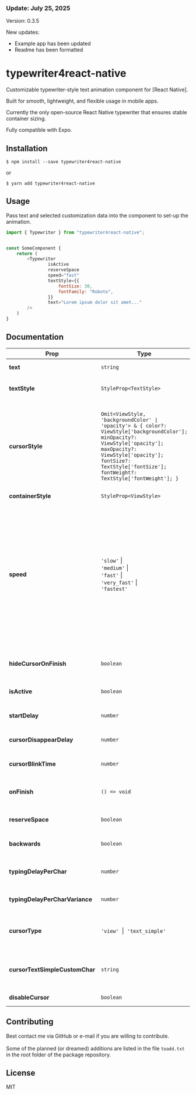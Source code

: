 ### Update: July 25, 2025
Version: 0.3.5

New updates:

- Example app has been updated
- Readme has been formatted

# typewriter4react-native

Customizable typewriter-style text animation component for [React Native].

Built for smooth, lightweight, and flexible usage in mobile apps. 

Currently the only open-source React Native typewriter that ensures stable container sizing.

Fully compatible with Expo.

## Installation

```
$ npm install --save typewriter4react-native
```
or


```
$ yarn add typewriter4react-native
```



## Usage

Pass text and selected customization data into the component to set-up the animation.

```javascript
import { Typewriter } from "typewriter4react-native";


const SomeComponent {
    return (
        <Typewriter
                isActive
                reserveSpace
                speed="fast"
                textStyle={{
                    fontSize: 30,
                    fontFamily: "Roboto",
                }}
                text="Lorem ipsum dolor sit amet..."
        />
    )
}
```

## Documentation

| Prop                           | Type                                        | Description                                                                                                                                                                                                                                    | Default                                                                                                                                       |
| ------------------------------ | ------------------------------------------- | ---------------------------------------------------------------------------------------------------------------------------------------------------------------------------------------------------------------------------------------------- | --------------------------------------------------------------------------------------------------------------------------------------------- |
| **text**                       | `string`                                    | The text string that is to be animated.                                                                                                                                                                                                        | —                                                                                                                                             |
| **textStyle**                  | `StyleProp<TextStyle>`                      | Text style.                                                                                                                                                                                                                                    | `{ fontSize: DEFAULT_FONTSIZE_VALUE, color: 'black', flexWrap: 'wrap' }`                                                                      |
| **cursorStyle**                | `Omit<ViewStyle, 'backgroundColor' \| 'opacity'> & { color?: ViewStyle['backgroundColor']; minOpacity?: ViewStyle['opacity']; maxOpacity?: ViewStyle['opacity']; fontSize?: TextStyle['fontSize']; fontWeight?: TextStyle['fontWeight']; }` | Cursor style.<br/><br/> Size/position are derived from the font size by default (unless explicit values are stated).<br/><br/> Opacity is controlled by `minOpacity` & `maxOpacity`. | `{ height: fontSize * 0.6, width: fontSize * 0.1, minOpacity: 0, maxOpacity: 1, transform: [{ translateX: fontSize / 3 }, { scale: 1.75 }] }` | Cursor style.<br/><br/> Size/position are derived from the font size by default (unless explicit values are stated).<br/><br/> Opacity is controlled by `minOpacity` & `maxOpacity`.                                                           | `{ height: fontSize * 0.6, width: fontSize * 0.1, minOpacity: 0, maxOpacity: 1, transform: [{ translateX: fontSize / 3 }, { scale: 1.75 }] }` |
| **containerStyle**             | `StyleProp<ViewStyle>`                      | Container style.                                                                                                                                                                                                                               | —                                                                                                                                             |
| **speed**                      | `'slow'`&nbsp;&#124;<br/> `'medium'`&nbsp;&#124;<br/> `'fast'`&nbsp;&#124;<br/> `'very_fast'`&nbsp;&#124;<br/> `'fastest'`                  | Typing speed presets.<br/><br/> Ignored if `typingDelayPerChar` (which allows the user to fine-tune the speed with more precision) is set. <br/> <br/> Options (equivalent typingDelayPerChar values shown in parentheses):<br/> `'slow'` (150),<br/> `'medium'` (125),<br/> `'fast'` (100),<br/> `'very_fast'` (75), `'fastest'` (55) | `'fast'`                                                                                                                                      |
| **hideCursorOnFinish**         | `boolean`                                   | Determines if the cursor disappears after the text is displayed.                                                                                                                                                                               | `true`                                                                                                                                        |
| **isActive**                   | `boolean`                                   | Determines if the animation should run.                                                                                                                                                                                                        | `true`                                                                                                                                        |
| **startDelay**                 | `number`                                    | Delay in ms before animation starts after activation.                                                                                                                                                                                          | —                                                                                                                                             |
| **cursorDisappearDelay**       | `number`                                    | How many ms the cursor stays after text is displayed.                                                                                                                                                                                          | —                                                                                                                                             |
| **cursorBlinkTime**            | `number`                                    | How many ms a single cursor blink lasts.                                                                                                                                                                                                       | `200`                                                                                                                                         |
| **onFinish**                   | `() => void`                                | Callback when typing animation finishes (before cursor disappears).                                                                                                                                                                            | —                                                                                                                                             |
| **reserveSpace**               | `boolean`                                   | Reserves space for the text before it appears.                                                                                                                                                                                                 | `true`                                                                                                                                        |
| **backwards**                  | `boolean`                                   | If true, animation erases text instead of typing it.                                                                                                                                                                                           | —                                                                                                                                             |
| **typingDelayPerChar**         | `number`                                    | Delay in ms per character. <br/><br/>Overrides `speed`.                                                                                                                                                                                        | Derived from `speed`                                                                                                                          |
| **typingDelayPerCharVariance** | `number`                                    | Random additional delay variance per character.                                                                                                                                                                                                | `100`                                                                                                                                         |
| **cursorType**                 | `'view'`&nbsp; &#124; &nbsp;`'text_simple'` | Cursor type. `'view'` is customizable; `'text_simple'` is simpler but more limited.                                                                                                                                                            | `'view'`                                                                                                                                      |
| **cursorTextSimpleCustomChar** | `string`                                    | Replaces the &lsquo;&lsquo; &#124; &sbquo;&sbquo; string in `text_simple` cursor. Recommended single character.                                                                                                                                | —                                                                                                                                             |
| **disableCursor**              | `boolean`                                   | If true, the cursor isn't rendered.                                                                                                                                                                                                            | `false`                                                                                                                                       |


## Contributing
Best contact me via GitHub or e-mail if you are willing to contribute. <br/> <br/> Some of the planned (or dreamed) additions are listed in the file `toadd.txt` in the root folder of the package repository.


## License
MIT


